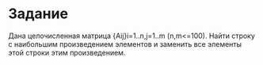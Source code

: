 # Задание

Дана целочисленная матрица {Aij}i=1..n,j=1..m (n,m<=100). 
Найти строку с наибольшим произведением элементов и заменить все элементы этой строки этим произведением.